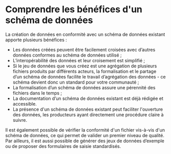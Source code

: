# Comprendre les bénéfices d'un schéma de données

La création de données en conformité avec un schéma de données existant apporte plusieurs bénéfices :

* Les données créées peuvent être facilement croisées avec d’autres données conformes au schéma de données utilisé ;
* L’interopérabilité des données et leur croisement est simplifié ;
* Si le jeu de données que vous créez est une agrégation de plusieurs fichiers produits par différents acteurs, la formalisation et le partage d’un schéma de données facilite le travail d’agrégation des données - ce schéma devient donc un standard pour votre communauté ;
* La formalisation d’un schéma de données assure une pérennité des fichiers dans le temps ;
* La documentation d’un schéma de données existant est déjà rédigée et accessible.
* La présence d'un schéma de données existant peut faciliter l'ouverture des données, les producteurs ayant directement une procédure claire à suivre.

Il est également possible de vérifier la conformité d'un fichier vis-à-vis d'un schéma de données, ce qui permet de valider un premier niveau de qualité. Par ailleurs, il est aussi possible de générer des jeux de données d’exemple ou de proposer des formulaires de saisie standardisés.
